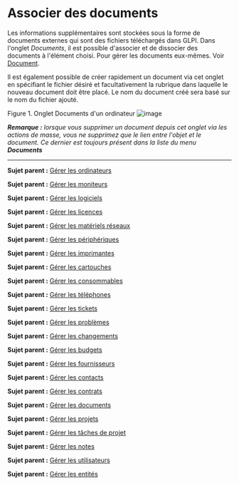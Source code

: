 Associer des documents
======================

Les informations supplémentaires sont stockées sous la forme de documents externes qui sont des fichiers téléchargés dans GLPI. 
Dans l'onglet *Documents*, il est possible d'associer et de dissocier des documents à l'élément choisi.
Pour gérer les documents eux-mêmes.
Voir [Document](05_Module_Gestion/06_Documents.md).

Il est également possible de créer rapidement un document via cet onglet en spécifiant le fichier désiré et facultativement la rubrique dans laquelle le nouveau document doit être placé. Le nom du document créé
sera basé sur le nom du fichier ajouté.

Figure 1. Onglet Documents d'un ordinateur
![image](docs/image/document_item.png)

***Remarque :*** *lorsque vous supprimer un document depuis cet onglet via les actions de masse, vous ne supprimez que le lien entre l'objet et le document. Ce dernier est toujours présent dans la liste du menu* ***Documents***

-------
**Sujet parent :** [Gérer les ordinateurs](03_Module_Parc/02_Ordinateurs/01_Gérer_les_ordinateurs.md "Les ordinateurs se gèrent depuis le menu Parc > Ordinateurs")

**Sujet parent :** [Gérer les moniteurs](03_Module_Parc/03_Moniteurs.md "Les moniteurs se gèrent depuis le menu Parc > Moniteurs")

**Sujet parent :** [Gérer les logiciels](03_Module_Parc/04_Logiciels/01_Logiciels.md "Les logiciels se gèrent depuis le menu Parc > Logiciel")

**Sujet parent :** [Gérer les licences](03_Module_Parc/04_Logiciels/02_Onglet_Licences.md "Les logiciels se gèrent depuis le menu Parc > Logiciel")

**Sujet parent :** [Gérer les matériels réseaux](03_Module_Parc/05_Matériels_réseaux.md "Les matériels réseaux se gèrent depuis le menu Parc > Réseaux")

**Sujet parent :** [Gérer les périphériques](03_Module_Parc/06_Périphériques.md "Les périphériques se gèrent depuis le menu Parc > Périphériques")

**Sujet parent :** [Gérer les imprimantes](03_Module_Parc/07_Imprimantes.md "Les imprimantes se gèrent depuis le menu Parc > Imprimantes")

**Sujet parent :** [Gérer les cartouches](03_Module_Parc/08_Cartouches.md "Les cartouches dans GLPI, caractéristiques et utilisation")

**Sujet parent :** [Gérer les consommables](03_Module_Parc/09_Consommables.md "Les consommables se gèrent depuis le menu Parc > Consommables")

**Sujet parent :** [Gérer les téléphones](03_Module_Parc/10_Téléphones.md "Les téléphones se gèrent depuis le menu Parc > Téléphones ;")

**Sujet parent :** [Gérer les tickets](04_Module_Assistance/06_Tickets/03_Gérer_les_tickets.md "Les tickets dans GLPI, caractéristiques et utilisation")

**Sujet parent :** [Gérer les problèmes](04_Module_Assistance/08_Problèmes.md "Les problèmes dans GLPI, caractéristiques et utilisation")

**Sujet parent :** [Gérer les changements](04_Module_Assistance/09_Changements.md "Les changements dans GLPI, caractéristiques et utilisation")

**Sujet parent :** [Gérer les budgets](05_Module_Gestion/02_Budgets.md "Les budgets sont gérés depuis le menu Gestion > Budgets")

**Sujet parent :** [Gérer les fournisseurs](05_Module_Gestion/03_Fournisseurs.md "Les fournisseurs sont gérés depuis le menu Gestion > Fournisseurs")

**Sujet parent :** [Gérer les contacts](05_Module_Gestion/04_Contacts.md "Les contacts sont gérés depuis le menu Gestion > Contacts")

**Sujet parent :** [Gérer les contrats](05_Module_Gestion/05_Contrats.md "Les contrats sont gérés depuis le menu Gestion > Contrats")

**Sujet parent :** [Gérer les documents](05_Module_Gestion/06_Documents.md "Les documents sont gérés depuis le menu Gestion > Documents")

**Sujet parent :** [Gérer les projets](06_Module_Outils/02_Projets/01_Projets.md "Les projets se gèrent depuis le menu Outils > Projets")

**Sujet parent :** [Gérer les tâches de projet](06_Module_Outils/02_Projets/02_Onglet_Tâches_de_projet.md "Les tâches de projet se gèrent depuis le menu Outils > Projets onglet Tâches de projet")

**Sujet parent :** [Gérer les notes](06_Module_Outils/03_Notes.md "Les notes se gèrent depuis le menu Outils > Notes")

**Sujet parent :** [Gérer les utilisateurs](07_Module_Administration/02_Utilisateurs/01_Utilisateurs.md "Les utilisateurs se gèrent depuis le menu Administration > Utilisateurs")

**Sujet parent :** [Gérer les entités](07_Module_Administration/04_Entités.md "Les entités se gèrent depuis le menu Administration > Entités")